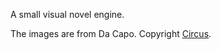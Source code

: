 A small visual novel engine.

The images are from Da Capo. Copyright [Circus](http://circus.nandemo.gr.jp).